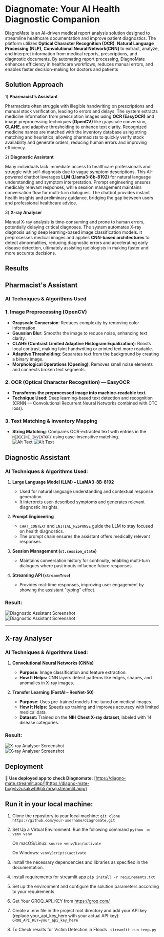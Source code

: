 
# Diagnomate: Your AI Health Diagnostic Companion

DiagnoMate is an AI-driven medical report analysis solution designed to streamline healthcare documentation and improve patient diagnostics. The platform utilizes **Optical Character Recognition (OCR)**, **Natural Language Processing (NLP)**, **Convolutional Neural Network(CNN)** to extract, analyze, and interpret information from medical reports, prescriptions, and diagnostic documents. By automating report processing, DiagnoMate enhances efficiency in healthcare workflows, reduces manual errors, and enables faster decision-making for doctors and patients


## Solution Approach

1️) **Pharmacist’s Assistant**

Pharmacists often struggle with illegible handwriting on prescriptions and manual stock verification, leading to errors and delays. The system extracts medicine information from prescription images using **OCR (EasyOCR)** and image preprocessing techniques **(OpenCV)** like grayscale conversion, **CLAHE**, and adaptive thresholding to enhance text clarity. Recognized medicine names are matched with the inventory database using string matching and heuristics, allowing pharmacists to quickly verify stock availability and generate orders, reducing human errors and improving efficiency.

2️) **Diagnostic Assistant**

Many individuals lack immediate access to healthcare professionals and struggle with self-diagnosis due to vague symptom descriptions. This AI-powered chatbot leverages **LLM (Llama3-8b-8192)** for natural language understanding and symptom interpretation. Prompt engineering ensures medically relevant responses, while session management maintains conversation flow for multi-turn dialogues. The chatbot provides instant health insights and preliminary guidance, bridging the gap between users and professional healthcare advice.

3️) **X-ray Analyser**

Manual X-ray analysis is time-consuming and prone to human errors, potentially delaying critical diagnoses. The system automates X-ray diagnosis using deep learning-based image classification models. It preprocesses medical images and applies **CNN-based architectures** to detect abnormalities, reducing diagnostic errors and accelerating early disease detection, ultimately assisting radiologists in making faster and more accurate decisions.
## Results
## Pharmacist's Assistant
### AI Techniques & Algorithms Used

### 1. Image Preprocessing (OpenCV)
- **Grayscale Conversion**: Reduces complexity by removing color information.  
- **Gaussian Blur**: Smooths the image to reduce noise, enhancing text clarity.  
- **CLAHE (Contrast Limited Adaptive Histogram Equalization)**: Boosts local contrast, making faint handwriting or printed text more readable.  
- **Adaptive Thresholding**: Separates text from the background by creating a binary image.  
- **Morphological Operations (Opening)**: Removes small noise elements and connects broken text segments.  

### 2. OCR (Optical Character Recognition) — EasyOCR
- **Transforms the preprocessed image into machine-readable text.**  
- **Technique Used**: Deep learning-based text detection and recognition (CRNN — Convolutional Recurrent Neural Networks combined with CTC loss).  

### 3. Text Matching & Inventory Mapping
- **String Matching**: Compares OCR-extracted text with entries in the `MEDICINE_INVENTORY` using case-insensitive matching.  
![Alt Text](assets/PA.png)
![Alt Text](assets/PA_result.png)
## Diagnostic Assistant

### AI Techniques & Algorithms Used:
1. **Large Language Model (LLM) – LLaMA3-8B-8192**
   - Used for natural language understanding and contextual response generation.
   - It interprets user-described symptoms and generates relevant diagnostic insights.

2. **Prompt Engineering**
   - `CHAT_CONTEXT` and `INITIAL_RESPONSE` guide the LLM to stay focused on health diagnostics.
   - The prompt chain ensures the assistant offers medically relevant responses.

3. **Session Management (`st.session_state`)**
   - Maintains conversation history for continuity, enabling multi-turn dialogues where past inputs influence future responses.

4. **Streaming API (`stream=True`)**
   - Provides real-time responses, improving user engagement by showing the assistant "typing" effect.

### Result:
![Diagnostic Assistant Screenshot](assets/DA.png)  
![Diagnostic Assistant Screenshot](assets/DA_result.png)  

---

## X-ray Analyser

### AI Techniques & Algorithms Used:
1. **Convolutional Neural Networks (CNNs)**
   - **Purpose:** Image classification and feature extraction.
   - **How It Helps:** CNN layers detect patterns like edges, shapes, and anomalies in X-ray images.

2. **Transfer Learning (FastAI – ResNet-50)**
   - **Purpose:** Uses pre-trained models fine-tuned on medical images.
   - **How It Helps:** Speeds up training and improves accuracy with limited medical data.
   - **Dataset:** Trained on the **NIH Chest X-ray dataset**, labeled with 14 disease categories.

### Result:
![X-ray Analyser Screenshot](assets/Xray.png)  
![X-ray Analyser Screenshot](assets/xray_result.png)  






## Deployment
🔗 **Use deployed app to check Diagnomate:** [https://diagno-mate.streamlit.app/](https://diagno-mate-bcgylvzusakwh9jb57nrsg.streamlit.app/)




## Run it in your local machine:
1. Clone the repository to your local machine: `git clone https://github.com/your-username/diagnomate.git` 
2. Set Up a Virtual Environment. Run the following command
   `python -m venv venv`
  
   On macOS/Linux:
   `source venv/bin/activate`
   
   On Windows:
   `venv\Scripts\activate`



3. Install the necessary dependencies and libraries as specified in the documentation.
4. Install requirements for streamlit app
`pip install -r requirements.txt`

5. Set up the environment and configure the solution parameters according to your requirements.
6. Get Your GROQ_API_KEY from https://groq.com/

7. Create a .env file in the project root directory and add your API key (replace your_api_key_here with your actual API key):
`GROQ_API_KEY=your_api_key_here`


8. To Check results for Victim Detection in Floods
` streamlit run temp.py`
